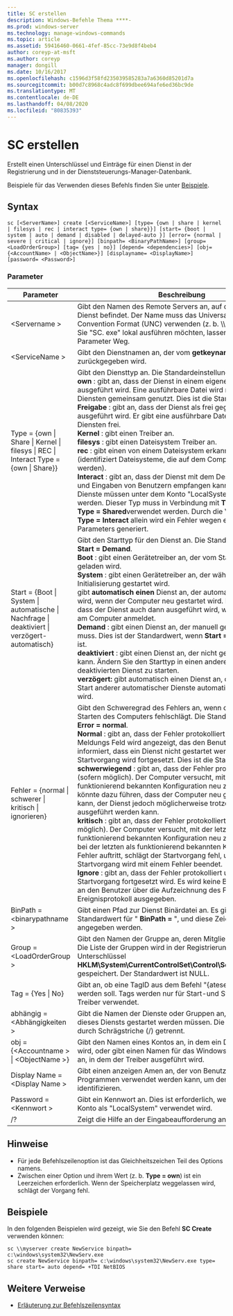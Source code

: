 ```yaml
---
title: SC erstellen
description: Windows-Befehle Thema ****-
ms.prod: windows-server
ms.technology: manage-windows-commands
ms.topic: article
ms.assetid: 59416460-0661-4fef-85cc-73e9d8f4beb4
author: coreyp-at-msft
ms.author: coreyp
manager: dongill
ms.date: 10/16/2017
ms.openlocfilehash: c1596d3f58fd235039585283a7a6360d85201d7a
ms.sourcegitcommit: b00d7c8968c4adc8f699dbee694afe6ed36bc9de
ms.translationtype: MT
ms.contentlocale: de-DE
ms.lasthandoff: 04/08/2020
ms.locfileid: "80835393"
---
```

# <a name="sc-create"></a>SC erstellen



Erstellt einen Unterschlüssel und Einträge für einen Dienst in der Registrierung und in der Dienststeuerungs-Manager-Datenbank.

Beispiele für das Verwenden dieses Befehls finden Sie unter [Beispiele](#BKMK_examples).

## <a name="syntax"></a>Syntax

```
sc [<ServerName>] create [<ServiceName>] [type= {own | share | kernel | filesys | rec | interact type= {own | share}}] [start= {boot | system | auto | demand | disabled | delayed-auto }] [error= {normal | severe | critical | ignore}] [binpath= <BinaryPathName>] [group= <LoadOrderGroup>] [tag= {yes | no}] [depend= <dependencies>] [obj= {<AccountName> | <ObjectName>}] [displayname= <DisplayName>] [password= <Password>]
```

### <a name="parameters"></a>Parameter

|Parameter|Beschreibung|
|---------|-----------|
|\<Servername >|Gibt den Namen des Remote Servers an, auf dem sich der Dienst befindet. Der Name muss das Universal Naming Convention Format (UNC) verwenden (z. b. \\\\MyServer). Wenn Sie "SC. exe" lokal ausführen möchten, lassen Sie diesen Parameter Weg.|
|\<ServiceName >|Gibt den Dienstnamen an, der vom **getkeyname** -Vorgang zurückgegeben wird.|
|Type = {own \| Share \| Kernel \| filesys \| REC \| Interact Type = {own \| Share}}|Gibt den Diensttyp an. Die Standardeinstellung ist **Type = own**.</br>**own** : gibt an, dass der Dienst in einem eigenen Prozess ausgeführt wird. Eine ausführbare Datei wird nicht mit anderen Diensten gemeinsam genutzt. Dies ist die Standardeinstellung.</br>**Freigabe** : gibt an, dass der Dienst als frei gegebener Prozess ausgeführt wird. Er gibt eine ausführbare Datei mit anderen Diensten frei.</br>**Kernel** : gibt einen Treiber an.</br>**filesys** : gibt einen Dateisystem Treiber an.</br>**rec** : gibt einen von einem Dateisystem erkannten Treiber an (identifiziert Dateisysteme, die auf dem Computer verwendet werden).</br>**Interact** : gibt an, dass der Dienst mit dem Desktop interagieren und Eingaben von Benutzern empfangen kann. Interaktive Dienste müssen unter dem Konto "LocalSystem" ausgeführt werden. Dieser Typ muss in Verbindung mit **Type = own** oder **Type = Shared**verwendet werden. Durch die Verwendung von **Type = Interact** allein wird ein Fehler wegen eines ungültigen Parameters generiert.|
|Start = {Boot \| System \| automatische \| Nachfrage \| deaktiviert \| verzögert-automatisch}|Gibt den Starttyp für den Dienst an. Die Standardeinstellung ist **Start = Demand**.</br>**Boot** : gibt einen Gerätetreiber an, der vom Start Lade Modul geladen wird.</br>**System** : gibt einen Gerätetreiber an, der während der Kernel Initialisierung gestartet wird.</br>gibt **automatisch einen** Dienst an, der automatisch gestartet wird, wenn der Computer neu gestartet wird. Beachten Sie, dass der Dienst auch dann ausgeführt wird, wenn sich niemand am Computer anmeldet.</br>**Demand** : gibt einen Dienst an, der manuell gestartet werden muss. Dies ist der Standardwert, wenn **Start =** nicht angegeben ist.</br>**deaktiviert** : gibt einen Dienst an, der nicht gestartet werden kann. Ändern Sie den Starttyp in einen anderen Wert, um einen deaktivierten Dienst zu starten.</br>**verzögert:** gibt automatisch einen Dienst an, der nach dem Start anderer automatischer Dienste automatisch gestartet wird.|
|Fehler = {normal \| schwerer \| kritisch \| ignorieren}|Gibt den Schweregrad des Fehlers an, wenn der Dienst beim Starten des Computers fehlschlägt. Die Standardeinstellung ist **Error = normal**.</br>**Normal** : gibt an, dass der Fehler protokolliert wird. Ein Meldungs Feld wird angezeigt, das den Benutzer darüber informiert, dass ein Dienst nicht gestartet werden konnte. Der Startvorgang wird fortgesetzt. Dies ist die Standardeinstellung.</br>**schwerwiegend** : gibt an, dass der Fehler protokolliert wird (sofern möglich). Der Computer versucht, mit der letzten als funktionierend bekannten Konfiguration neu zu starten. Dies könnte dazu führen, dass der Computer neu gestartet werden kann, der Dienst jedoch möglicherweise trotzdem nicht ausgeführt werden kann.</br>**kritisch** : gibt an, dass der Fehler protokolliert wird (sofern möglich). Der Computer versucht, mit der letzten als funktionierend bekannten Konfiguration neu zu starten. Wenn bei der letzten als funktionierend bekannten Konfiguration ein Fehler auftritt, schlägt der Startvorgang fehl, und der Startvorgang wird mit einem Fehler beendet.</br>**Ignore** : gibt an, dass der Fehler protokolliert und der Startvorgang fortgesetzt wird. Es wird keine Benachrichtigung an den Benutzer über die Aufzeichnung des Fehlers im Ereignisprotokoll ausgegeben.|
|BinPath = \<binarypathname >|Gibt einen Pfad zur Dienst Binärdatei an. Es gibt keinen Standardwert für " **BinPath =** ", und diese Zeichenfolge muss angegeben werden.|
|Group = \<LoadOrderGroup >|Gibt den Namen der Gruppe an, deren Mitglied dieser Dienst ist. Die Liste der Gruppen wird in der Registrierung im Unterschlüssel **HKLM\System\CurrentControlSet\Control\ServiceGroupOrder** gespeichert. Der Standardwert ist NULL.|
|Tag = {Yes \| No}|Gibt an, ob eine TagID aus dem Befehl "{ateservice" abgerufen werden soll. Tags werden nur für Start-und Systemstart-Treiber verwendet.|
|abhängig = \<Abhängigkeiten >|Gibt die Namen der Dienste oder Gruppen an, die vor dem Start dieses Diensts gestartet werden müssen. Die Namen werden durch Schrägstriche (/) getrennt.|
|obj = {\<Accountname > \| \<ObjectName >}|Gibt den Namen eines Kontos an, in dem ein Dienst ausgeführt wird, oder gibt einen Namen für das Windows-Treiber Objekt an, in dem der Treiber ausgeführt wird.|
|Display Name = \<Display Name >|Gibt einen anzeigen Amen an, der von Benutzeroberflächen Programmen verwendet werden kann, um den Dienst zu identifizieren.|
|Password = \<Kennwort >|Gibt ein Kennwort an. Dies ist erforderlich, wenn ein anderes Konto als "LocalSystem" verwendet wird.|
|/?|Zeigt die Hilfe an der Eingabeaufforderung an.|

## <a name="remarks"></a>Hinweise

-   Für jede Befehlszeilenoption ist das Gleichheitszeichen Teil des Options namens.
-   Zwischen einer Option und ihrem Wert (z. b. **Type = own**) ist ein Leerzeichen erforderlich. Wenn der Speicherplatz weggelassen wird, schlägt der Vorgang fehl.

## <a name="examples"></a><a name=BKMK_examples></a>Beispiele

In den folgenden Beispielen wird gezeigt, wie Sie den Befehl **SC Create** verwenden können:
```
sc \\myserver create NewService binpath= c:\windows\system32\NewServ.exe
sc create NewService binpath= c:\windows\system32\NewServ.exe type= share start= auto depend= +TDI NetBIOS
```

## <a name="additional-references"></a>Weitere Verweise

- [Erläuterung zur Befehlszeilensyntax](command-line-syntax-key.md)
